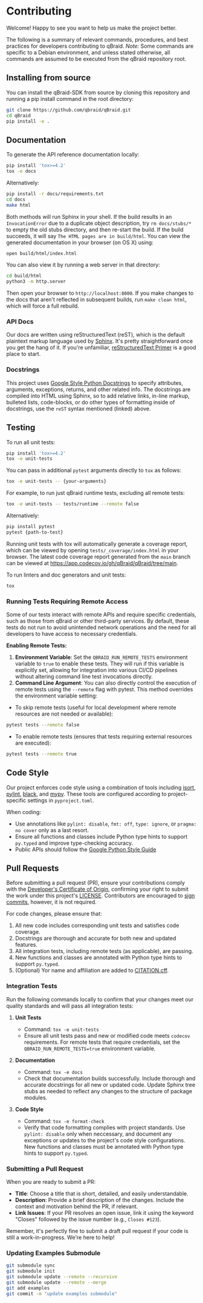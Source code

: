 # Contributing

Welcome! Happy to see you want to help us make the project better.

The following is a summary of relevant commands, procedures, and best practices for developers contributing to qBraid. _Note:_ Some commands are specific to a Debian environment, and unless stated otherwise, all commands are assumed to be executed from the qBraid repository root.

## Installing from source

You can install the qBraid-SDK from source by cloning this repository and running a pip install command in the root directory:

```bash
git clone https://github.com/qbraid/qBraid.git
cd qBraid
pip install -e .
```

## Documentation

To generate the API reference documentation locally:

```bash
pip install 'tox>=4.2'
tox -e docs
```

Alternatively:

```bash
pip install -r docs/requirements.txt
cd docs
make html
```

Both methods will run Sphinx in your shell. If the build results in an `InvocationError` due to a
duplicate object description, try `rm docs/stubs/*` to empty the old stubs directory, and then
re-start the build. If the build succeeds, it will say `The HTML pages are in build/html`. You can
view the generated documentation in your browser (on OS X) using:

```bash
open build/html/index.html
```

You can also view it by running a web server in that directory:

```bash
cd build/html
python3 -m http.server
```

Then open your browser to `http://localhost:8000`. If you make changes to the docs that aren't
reflected in subsequent builds, run `make clean html`, which will force a full rebuild.

### API Docs

Our docs are written using reStructuredText (reST), which is the default plaintext markup language used by [Sphinx](https://docs.readthedocs.io/en/stable/intro/getting-started-with-sphinx.html). It's pretty straightforward once you get the hang of it. If you're unfamiliar, [reStructuredText Primer](https://www.sphinx-doc.org/en/master/usage/restructuredtext/basics.html#restructuredtext-primer) is a good place to start.

### Docstrings

This project uses [Google Style Python Docstrings](https://sphinxcontrib-napoleon.readthedocs.io/en/latest/example_google.html)
to specify attributes, arguments, exceptions, returns, and other related info. The docstrings are compiled into HTML using Sphinx,
so to add relative links, in-line markup, bulleted lists, code-blocks, or do other types of formatting inside of docstrings, use
the `reST` syntax mentioned (linked) above.

## Testing

To run all unit tests:

```bash
pip install 'tox>=4.2'
tox -e unit-tests
```

You can pass in additional `pytest` arguments directly to `tox` as follows:

```bash
tox -e unit-tests -- {your-arguments}
```

For example, to run just qBraid runtime tests, excluding all remote tests:

```bash
tox -e unit-tests -- tests/runtime --remote false
```

Alternatively:

```bash
pip install pytest
pytest {path-to-test}
```

Running unit tests with tox will automatically generate a coverage report, which can be viewed by
opening `tests/_coverage/index.html` in your browser. The latest code coverage report generated
from the `main` branch can be viewed at https://app.codecov.io/gh/qBraid/qBraid/tree/main.

To run linters and doc generators and unit tests:

```bash
tox
```

### Running Tests Requiring Remote Access

Some of our tests interact with remote APIs and require specific credentials, such as those from qBraid or other third-party services. By default, these tests do not run to avoid unintended network operations and the need for all developers to have access to necessary credentials.

**Enabling Remote Tests:**

1. **Environment Variable**: Set the `QBRAID_RUN_REMOTE_TESTS` environment variable to `true` to enable these tests. They will run if this variable is explicitly set, allowing for integration into various CI/CD pipelines without altering command line test invocations directly.
2. **Command Line Argument**: You can also directly control the execution of remote tests using the `--remote` flag with pytest. This method overrides the environment variable setting:

- To skip remote tests (useful for local development where remote resources are not needed or available):

```bash
pytest tests --remote false
```

- To enable remote tests (ensures that tests requiring external resources are executed):

```bash
pytest tests --remote true
```

## Code Style

Our project enforces code style using a combination of tools including [isort](https://github.com/PyCQA/isort), [pylint](https://github.com/pylint-dev/pylint), [black](https://github.com/psf/black), and [mypy](https://github.com/python/mypy). These tools are configured according to project-specific settings in `pyproject.toml`.

When coding:

- Use annotations like `pylint: disable`, `fmt: off`, `type: ignore`, or `pragma: no cover` only as a last resort.
- Ensure all functions and classes include Python type hints to support `py.typed` and improve type-checking accuracy.
- Public APIs should follow the [Google Python Style Guide](https://google.github.io/styleguide/pyguide.html)

## Pull Requests

Before submitting a pull request (PR), ensure your contributions comply with the [Developer's Certificate of Origin](https://developercertificate.org/), confirming your right to submit the work under this project's [LICENSE](LICENSE). Contributors are encouraged to [sign commits](https://docs.github.com/en/authentication/managing-commit-signature-verification/signing-commits), however, it is not required.

For code changes, please ensure that:

1. All new code includes corresponding unit tests and satisfies code coverage.
2. Docstrings are thorough and accurate for both new and updated features.
3. All integration tests, including remote tests (as applicable), are passing.
4. New functions and classes are annotated with Python type hints to support `py.typed`.
5. (Optional) Yor name and affiliation are added to [CITATION.cff](CITATION.cff).

### Integration Tests

Run the following commands locally to confirm that your changes meet our quality standards and will pass all integration tests:

1. **Unit Tests**

   - Command: `tox -e unit-tests`
   - Ensure all unit tests pass and new or modified code meets `codecov` requirements. For remote tests that require credentials, set the `QBRAID_RUN_REMOTE_TESTS=true` environment variable.

2. **Documentation**

   - Command: `tox -e docs`
   - Check that documentation builds successfully. Include thorough and accurate docstrings for all new or updated code. Update Sphinx tree stubs as needed to reflect any changes to the structure of package modules.

3. **Code Style**
   - Command: `tox -e format-check`
   - Verify that code formatting complies with project standards. Use `pylint: disable` only when neccessary, and document any exceptions or updates to the project's code style configurations. New functions and classes must be annotated with Python type hints to support `py.typed`.

### Submitting a Pull Request

When you are ready to submit a PR:

- **Title**: Choose a title that is short, detailed, and easily understandable.
- **Description**: Provide a brief description of the changes. Include the context and motivation behind the PR, if relevant.
- **Link Issues**: If your PR resolves an open issue, link it using the keyword "Closes" followed by the issue number (e.g., `Closes #123`).

Remember, it's perfectly fine to submit a draft pull request if your code is still a work-in-progress. We're here to help!

### Updating Examples Submodule

```bash
git submodule sync
git submodule init
git submodule update --remote --recursive
git submodule update --remote --merge
git add examples
git commit -m "update examples submodule"
```
